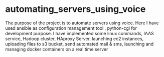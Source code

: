 # automating_servers_using_voice
The purpose of the project is to automate servers using voice. Here I have used ansible as configuration management tool , python-cgi for development purpose. I have implemented some linux commands, IAAS service, Hadoop cluster, HAproxy Server, launching ec2 instances, uploading files to s3 bucket, send automated mail &amp; sms, launching and managing docker containers on a real time server
